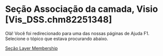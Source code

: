 
# Seção Associação da camada, Visio [Vis_DSS.chm82251348]

Olá! Você foi redirecionado para uma das nossas páginas de Ajuda F1. Selecione o tópico que estava procurando abaixo.

[Seção Layer Membership](http://msdn.microsoft.com/library/7fb1d8a1-8892-f489-2f58-0008b5b750f5%28Office.15%29.aspx)
